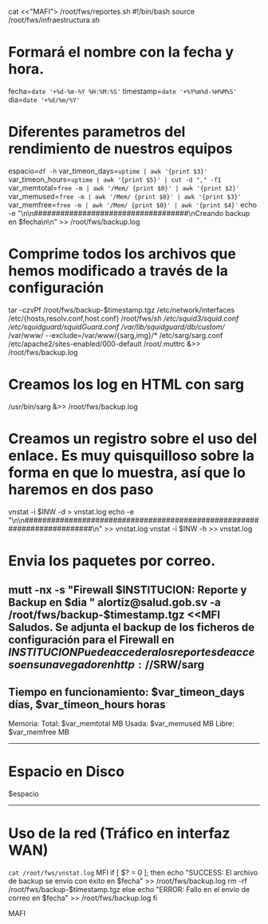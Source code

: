 cat <<"MAFI"> /root/fws/reportes.sh
#!/bin/bash
source /root/fws/infraestructura.sh
# Formará el nombre con la fecha y hora. 
fecha=`date '+%d-%m-%Y %H:%M:%S'`
timestamp=`date '+%Y%m%d-%H%M%S'`
dia=`date '+%d/%m/%Y'`

# Diferentes parametros del rendimiento de nuestros equipos
espacio=`df -h`
var_timeon_days=`uptime | awk '{print $3}'`
var_timeon_hours=`uptime | awk '{print $5}' | cut -d "," -f1`
var_memtotal=`free -m | awk '/Mem/ {print $0}' | awk '{print $2}'`
var_memused=`free -m | awk '/Mem/ {print $0}' | awk '{print $3}'`
var_memfree=`free -m | awk '/Mem/ {print $0}' | awk '{print $4}'`
echo -e "\n\n###################################\nCreando backup en $fecha\n\n" >> /root/fws/backup.log

# Comprime todos los archivos que hemos modificado a través de la configuración 
tar -czvPf /root/fws/backup-$timestamp.tgz /etc/network/interfaces /etc/{hosts,resolv.conf,host.conf} /root/fws/*sh /etc/squid3/squid.conf /etc/squidguard/squidGuard.conf /var/lib/squidguard/db/custom/* /var/www/ --exclude=/var/www/{sarg,img}/* /etc/sarg/sarg.conf /etc/apache2/sites-enabled/000-default /root/.muttrc &>> /root/fws/backup.log

# Creamos los log en HTML con sarg 
/usr/bin/sarg &>> /root/fws/backup.log

# Creamos un registro sobre el uso del enlace. Es muy quisquilloso sobre la forma en que lo muestra, así que lo haremos en dos paso
vnstat -i $INW -d > vnstat.log
echo -e "\n\n########################################################################\n" >> vnstat.log
vnstat -i $INW -h >> vnstat.log

# Envia los paquetes por correo. 
mutt -nx -s "Firewall $INSTITUCION: Reporte y Backup en $dia " alortiz@salud.gob.sv -a /root/fws/backup-$timestamp.tgz <<MFI
Saludos. 
Se adjunta el backup de los ficheros de configuración para el Firewall en $INSTITUCION
Puede acceder a los reportes de acceso en su navegador en http://$SRW/sarg
-------------------------------------------------------------

Tiempo en funcionamiento: 
$var_timeon_days días, $var_timeon_hours horas
--------------------------------------------------------------

Memoria: 
Total: $var_memtotal MB   Usada: $var_memused MB   Libre: $var_memfree MB

--------------------------------------------------------------

Espacio en Disco
==============================================================
$espacio

--------------------------------------------------------------

Uso de la red (Tráfico en interfaz WAN)
==============================================================
`cat /root/fws/vnstat.log`
MFI
if [ $? = 0 ]; then
    echo "SUCCESS: El archivo de backup se envío con éxito en $fecha" >> /root/fws/backup.log
    rm -rf /root/fws/backup-$timestamp.tgz
else
    echo "ERROR: Fallo en el envío de correo en $fecha" >> /root/fws/backup.log
fi

MAFI
